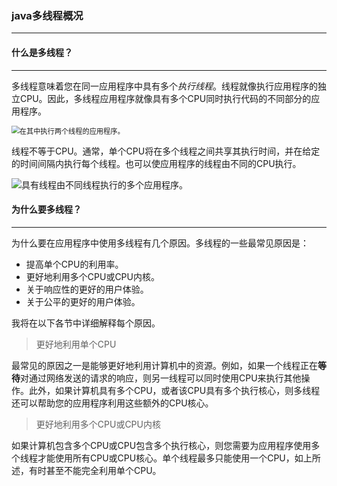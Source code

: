 ### java多线程概况

------------

#### 什么是多线程？

-----------

多线程意味着您在同一应用程序中具有多个*执行线程*。线程就像执行应用程序的独立CPU。因此，多线程应用程序就像具有多个CPU同时执行代码的不同部分的应用程序。

<img src="https://translate.google.com/website?sl=auto&tl=zh-CN&u=http://tutorials.jenkov.com/images/java-concurrency/introduction-1.png" alt="在其中执行两个线程的应用程序。" style="zoom:80%;" />

线程不等于CPU。通常，单个CPU将在多个线程之间共享其执行时间，并在给定的时间间隔内执行每个线程。也可以使应用程序的线程由不同的CPU执行。

![具有线程由不同线程执行的多个应用程序。](https://translate.google.com/website?sl=auto&tl=zh-CN&u=http://tutorials.jenkov.com/images/java-concurrency/introduction-2.png)



#### 为什么要多线程？

--------

为什么要在应用程序中使用多线程有几个原因。多线程的一些最常见原因是：

- 提高单个CPU的利用率。
- 更好地利用多个CPU或CPU内核。
- 关于响应性的更好的用户体验。
- 关于公平的更好的用户体验。

我将在以下各节中详细解释每个原因。 

> 更好地利用单个CPU

最常见的原因之一是能够更好地利用计算机中的资源。例如，如果一个线程正在**等待**对通过网络发送的请求的响应，则另一线程可以同时使用CPU来执行其他操作。此外，如果计算机具有多个CPU，或者该CPU具有多个执行核心，则多线程还可以帮助您的应用程序利用这些额外的CPU核心。

> 更好地利用多个CPU或CPU内核

如果计算机包含多个CPU或CPU包含多个执行核心，则您需要为应用程序使用多个线程才能使用所有CPU或CPU核心。单个线程最多只能使用一个CPU，如上所述，有时甚至不能完全利用单个CPU。

